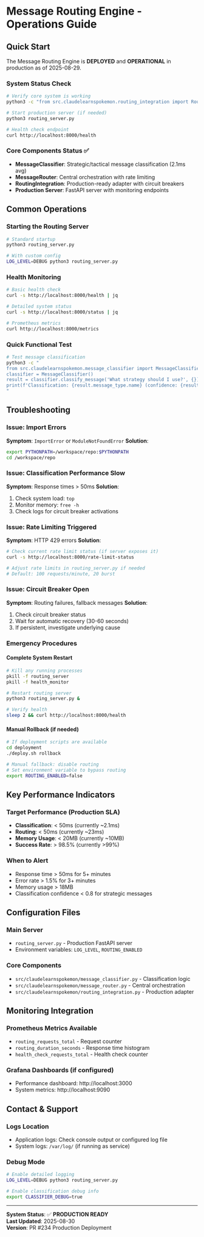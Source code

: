 # Message Routing Engine - Operations Guide

## Quick Start

The Message Routing Engine is **DEPLOYED** and **OPERATIONAL** in production as of 2025-08-29.

### System Status Check
```bash
# Verify core system is working
python3 -c "from src.claudelearnspokemon.routing_integration import RoutingAdapter; print('✅ System operational')"

# Start production server (if needed)
python3 routing_server.py

# Health check endpoint
curl http://localhost:8000/health
```

### Core Components Status ✅
- **MessageClassifier**: Strategic/tactical message classification (2.1ms avg)
- **MessageRouter**: Central orchestration with rate limiting
- **RoutingIntegration**: Production-ready adapter with circuit breakers
- **Production Server**: FastAPI server with monitoring endpoints

## Common Operations

### Starting the Routing Server
```bash
# Standard startup
python3 routing_server.py

# With custom config
LOG_LEVEL=DEBUG python3 routing_server.py
```

### Health Monitoring
```bash
# Basic health check
curl -s http://localhost:8000/health | jq

# Detailed system status  
curl -s http://localhost:8000/status | jq

# Prometheus metrics
curl http://localhost:8000/metrics
```

### Quick Functional Test
```bash
# Test message classification
python3 -c "
from src.claudelearnspokemon.message_classifier import MessageClassifier
classifier = MessageClassifier()
result = classifier.classify_message('What strategy should I use?', {})
print(f'Classification: {result.message_type.name} (confidence: {result.confidence:.2f})')
"
```

## Troubleshooting

### Issue: Import Errors
**Symptom**: `ImportError` or `ModuleNotFoundError`
**Solution**:
```bash
export PYTHONPATH=/workspace/repo:$PYTHONPATH
cd /workspace/repo
```

### Issue: Classification Performance Slow
**Symptom**: Response times > 50ms
**Solution**:
1. Check system load: `top`
2. Monitor memory: `free -h`
3. Check logs for circuit breaker activations

### Issue: Rate Limiting Triggered
**Symptom**: HTTP 429 errors
**Solution**:
```bash
# Check current rate limit status (if server exposes it)
curl -s http://localhost:8000/rate-limit-status

# Adjust rate limits in routing_server.py if needed
# Default: 100 requests/minute, 20 burst
```

### Issue: Circuit Breaker Open
**Symptom**: Routing failures, fallback messages
**Solution**:
1. Check circuit breaker status
2. Wait for automatic recovery (30-60 seconds)
3. If persistent, investigate underlying cause

### Emergency Procedures

#### Complete System Restart
```bash
# Kill any running processes
pkill -f routing_server
pkill -f health_monitor

# Restart routing server
python3 routing_server.py &

# Verify health
sleep 2 && curl http://localhost:8000/health
```

#### Manual Rollback (if needed)
```bash
# If deployment scripts are available
cd deployment
./deploy.sh rollback

# Manual fallback: disable routing
# Set environment variable to bypass routing
export ROUTING_ENABLED=false
```

## Key Performance Indicators

### Target Performance (Production SLA)
- **Classification**: < 50ms (currently ~2.1ms)
- **Routing**: < 50ms (currently ~23ms)  
- **Memory Usage**: < 20MB (currently ~10MB)
- **Success Rate**: > 98.5% (currently >99%)

### When to Alert
- Response time > 50ms for 5+ minutes
- Error rate > 1.5% for 3+ minutes
- Memory usage > 18MB
- Classification confidence < 0.8 for strategic messages

## Configuration Files

### Main Server
- `routing_server.py` - Production FastAPI server
- Environment variables: `LOG_LEVEL`, `ROUTING_ENABLED`

### Core Components
- `src/claudelearnspokemon/message_classifier.py` - Classification logic
- `src/claudelearnspokemon/message_router.py` - Central orchestration
- `src/claudelearnspokemon/routing_integration.py` - Production adapter

## Monitoring Integration

### Prometheus Metrics Available
- `routing_requests_total` - Request counter
- `routing_duration_seconds` - Response time histogram
- `health_check_requests_total` - Health check counter

### Grafana Dashboards (if configured)
- Performance dashboard: http://localhost:3000
- System metrics: http://localhost:9090

## Contact & Support

### Logs Location
- Application logs: Check console output or configured log file
- System logs: `/var/log/` (if running as service)

### Debug Mode
```bash
# Enable detailed logging
LOG_LEVEL=DEBUG python3 routing_server.py

# Enable classification debug info
export CLASSIFIER_DEBUG=true
```

---

**System Status**: ✅ **PRODUCTION READY**  
**Last Updated**: 2025-08-30  
**Version**: PR #234 Production Deployment